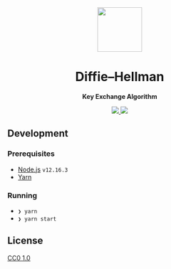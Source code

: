 <div align="center">
  <img src="https://user-images.githubusercontent.com/11808903/83820116-06739a00-a6cc-11ea-82ff-a250457135d4.png" width="100"/>

  <h1>Diffie–Hellman</h1>

<b>Key Exchange Algorithm</b>

  <a href="https://diffie-hellman.now.sh">
    <img src="https://www.pwa-shields.com/1.0.0/series/classic/white/purple.svg"/>
  </a>

  <img src="https://user-images.githubusercontent.com/11808903/83823755-0035eb80-a6d5-11ea-824c-c1dae99e7c0c.png" />
</div>

## Development

### Prerequisites

- [Node.js](https://nodejs.org/en) `v12.16.3`
- [Yarn](https://yarnpkg.com/en/)

### Running

- `❯ yarn`
- `❯ yarn start`

## License

[CC0 1.0](https://creativecommons.org/publicdomain/zero/1.0/)
